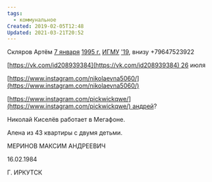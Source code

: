 ```yaml
---
tags:
  - коммунальное
Created: 2019-02-05T12:48
Updated: 2021-03-21T20:52
---
```

Скляров Артём [7 января](https://vk.com/search?c[section]=people&c[bday]=7&c[bmonth]=1) [1995 г.](https://vk.com/search?c[section]=people&c[byear]=1995) [ИГМУ](https://vk.com/search?c[name]=0&c[section]=people&c[uni_country]=1&c[uni_city]=57&c[university]=508) ['19](https://vk.com/search?c[name]=0&c[section]=people&c[uni_country]=1&c[uni_city]=57&c[university]=508&c[uni_year]=2019), внизу +79647523922

[https://vk.com/id208939384](https://vk.com/id208939384) 26 июля

[https://www.instagram.com/nikolaevna5060/](https://www.instagram.com/nikolaevna5060/)

[https://www.instagram.com/pickwickqwe/](https://www.instagram.com/pickwickqwe/) андрей?

Николай Киселёв работает в Мегафоне.

Алена из 43 квартиры с двумя детьми.

  

МЕРИНОВ МАКСИМ АНДРЕЕВИЧ

16.02.1984

Г. ИРКУТСК